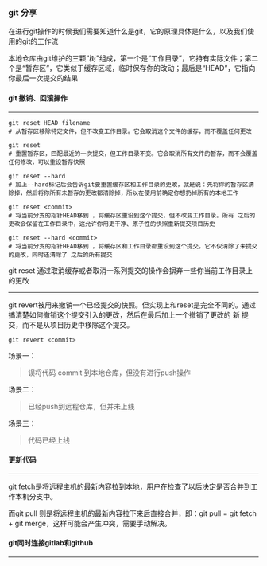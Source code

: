 ### git 分享

在进行git操作的时候我们需要知道什么是git，它的原理具体是什么，以及我们使用的git的工作流

本地仓库由git维护的三颗“树”组成，第一个是“工作目录”，它持有实际文件；第二个是“暂存区”，它类似于缓存区域，临时保存你的改动；最后是“HEAD”，它指向你最后一次提交的结果

#### git 撤销、回滚操作
---
```
git reset HEAD filename
# 从暂存区移除特定文件，但不改变工作目录。它会取消这个文件的缓存，而不覆盖任何更改

git reset
# 重置暂存区，匹配最近的一次提交，但工作目录不变。它会取消所有文件的暂存，而不会覆盖任何修改，可以重设暂存快照

git reset --hard
# 加上--hard标记后会告诉git要重置缓存区和工作目录的更改，就是说：先将你的暂存区清除掉，然后将你所有未暂存的更改都清除掉，所以在使用前确定你想扔掉所有的本地工作

git reset <commit>
# 将当前分支的指针HEAD移到 ，将缓存区重设到这个提交，但不改变工作目录。所有 之后的更改会保留在工作目录中，这允许你用更干净、原子性的快照重新提交项目历史

git reset --hard <commit>
# 将当前分支的指针HEAD移到 ，将缓存区和工作目录都重设到这个提交。它不仅清除了未提交的更改，同时还清除了 之后的所有提交
```
git reset 通过取消缓存或者取消一系列提交的操作会摒弃一些你当前工作目录上的更改

---
git revert被用来撤销一个已经提交的快照。但实现上和reset是完全不同的。通过搞清楚如何撤销这个提交引入的更改，然后在最后加上一个撤销了更改的 新 提交，而不是从项目历史中移除这个提交。

```
git revert <commit>
```

场景一：
> 误将代码 commit 到本地仓库，但没有进行push操作

场景二：
> 已经push到远程仓库，但并未上线

场景三：
> 代码已经上线


#### 更新代码
---
git fetch是将远程主机的最新内容拉到本地，用户在检查了以后决定是否合并到工作本机分支中。

而git pull 则是将远程主机的最新内容拉下来后直接合并，即：git pull = git fetch + git merge，这样可能会产生冲突，需要手动解决。

#### git同时连接gitlab和github
---
